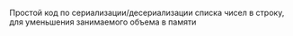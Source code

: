 Простой код по сериализации/десериализации списка чисел в строку, для уменьшения занимаемого объема в памяти
